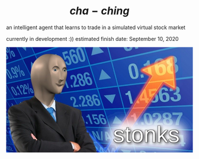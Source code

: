 # $$ cha-ching $$
an intelligent agent that learns to trade in a simulated virtual stock market 

currently in development :))
estimated finish date: September 10, 2020 

![stonks](https://github.com/paulzhou69/cha-ching/blob/master/stonks.jpg?raw=True)
